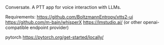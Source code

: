 Conversate. A PTT app for voice interaction with LLMs.

Requirements: 
https://github.com/BoltzmannEntropy/xtts2-ui
https://github.com/m-bain/whisperX
https://lmstudio.ai/ (or other openai-compatible endpoint provider)

pytorch
https://pytorch.org/get-started/locally/